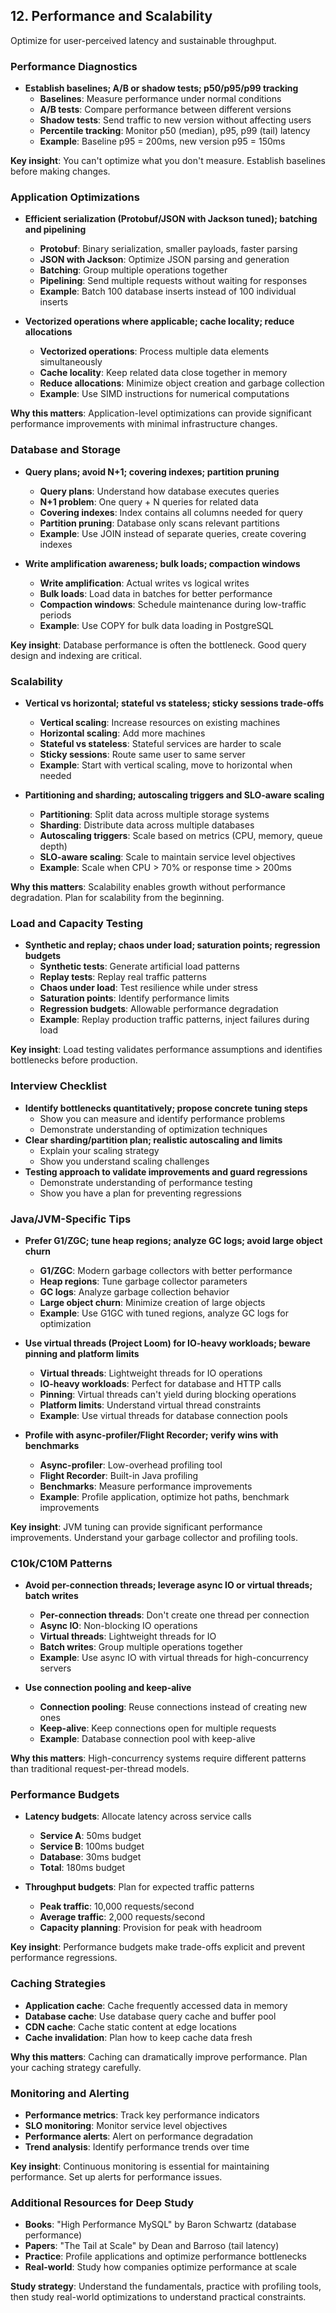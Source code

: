 ## 12. Performance and Scalability

Optimize for user-perceived latency and sustainable throughput.

### Performance Diagnostics
- **Establish baselines; A/B or shadow tests; p50/p95/p99 tracking**
  - **Baselines**: Measure performance under normal conditions
  - **A/B tests**: Compare performance between different versions
  - **Shadow tests**: Send traffic to new version without affecting users
  - **Percentile tracking**: Monitor p50 (median), p95, p99 (tail) latency
  - **Example**: Baseline p95 = 200ms, new version p95 = 150ms

**Key insight**: You can't optimize what you don't measure. Establish baselines before making changes.

### Application Optimizations
- **Efficient serialization (Protobuf/JSON with Jackson tuned); batching and pipelining**
  - **Protobuf**: Binary serialization, smaller payloads, faster parsing
  - **JSON with Jackson**: Optimize JSON parsing and generation
  - **Batching**: Group multiple operations together
  - **Pipelining**: Send multiple requests without waiting for responses
  - **Example**: Batch 100 database inserts instead of 100 individual inserts

- **Vectorized operations where applicable; cache locality; reduce allocations**
  - **Vectorized operations**: Process multiple data elements simultaneously
  - **Cache locality**: Keep related data close together in memory
  - **Reduce allocations**: Minimize object creation and garbage collection
  - **Example**: Use SIMD instructions for numerical computations

**Why this matters**: Application-level optimizations can provide significant performance improvements with minimal infrastructure changes.

### Database and Storage
- **Query plans; avoid N+1; covering indexes; partition pruning**
  - **Query plans**: Understand how database executes queries
  - **N+1 problem**: One query + N queries for related data
  - **Covering indexes**: Index contains all columns needed for query
  - **Partition pruning**: Database only scans relevant partitions
  - **Example**: Use JOIN instead of separate queries, create covering indexes

- **Write amplification awareness; bulk loads; compaction windows**
  - **Write amplification**: Actual writes vs logical writes
  - **Bulk loads**: Load data in batches for better performance
  - **Compaction windows**: Schedule maintenance during low-traffic periods
  - **Example**: Use COPY for bulk data loading in PostgreSQL

**Key insight**: Database performance is often the bottleneck. Good query design and indexing are critical.

### Scalability
- **Vertical vs horizontal; stateful vs stateless; sticky sessions trade-offs**
  - **Vertical scaling**: Increase resources on existing machines
  - **Horizontal scaling**: Add more machines
  - **Stateful vs stateless**: Stateful services are harder to scale
  - **Sticky sessions**: Route same user to same server
  - **Example**: Start with vertical scaling, move to horizontal when needed

- **Partitioning and sharding; autoscaling triggers and SLO-aware scaling**
  - **Partitioning**: Split data across multiple storage systems
  - **Sharding**: Distribute data across multiple databases
  - **Autoscaling triggers**: Scale based on metrics (CPU, memory, queue depth)
  - **SLO-aware scaling**: Scale to maintain service level objectives
  - **Example**: Scale when CPU > 70% or response time > 200ms

**Why this matters**: Scalability enables growth without performance degradation. Plan for scalability from the beginning.

### Load and Capacity Testing
- **Synthetic and replay; chaos under load; saturation points; regression budgets**
  - **Synthetic tests**: Generate artificial load patterns
  - **Replay tests**: Replay real traffic patterns
  - **Chaos under load**: Test resilience while under stress
  - **Saturation points**: Identify performance limits
  - **Regression budgets**: Allowable performance degradation
  - **Example**: Replay production traffic patterns, inject failures during load

**Key insight**: Load testing validates performance assumptions and identifies bottlenecks before production.

### Interview Checklist
- **Identify bottlenecks quantitatively; propose concrete tuning steps**
  - Show you can measure and identify performance problems
  - Demonstrate understanding of optimization techniques
- **Clear sharding/partition plan; realistic autoscaling and limits**
  - Explain your scaling strategy
  - Show you understand scaling challenges
- **Testing approach to validate improvements and guard regressions**
  - Demonstrate understanding of performance testing
  - Show you have a plan for preventing regressions

### Java/JVM-Specific Tips
- **Prefer G1/ZGC; tune heap regions; analyze GC logs; avoid large object churn**
  - **G1/ZGC**: Modern garbage collectors with better performance
  - **Heap regions**: Tune garbage collector parameters
  - **GC logs**: Analyze garbage collection behavior
  - **Large object churn**: Minimize creation of large objects
  - **Example**: Use G1GC with tuned regions, analyze GC logs for optimization

- **Use virtual threads (Project Loom) for IO-heavy workloads; beware pinning and platform limits**
  - **Virtual threads**: Lightweight threads for IO operations
  - **IO-heavy workloads**: Perfect for database and HTTP calls
  - **Pinning**: Virtual threads can't yield during blocking operations
  - **Platform limits**: Understand virtual thread constraints
  - **Example**: Use virtual threads for database connection pools

- **Profile with async-profiler/Flight Recorder; verify wins with benchmarks**
  - **Async-profiler**: Low-overhead profiling tool
  - **Flight Recorder**: Built-in Java profiling
  - **Benchmarks**: Measure performance improvements
  - **Example**: Profile application, optimize hot paths, benchmark improvements

**Key insight**: JVM tuning can provide significant performance improvements. Understand your garbage collector and profiling tools.

### C10k/C10M Patterns
- **Avoid per-connection threads; leverage async IO or virtual threads; batch writes**
  - **Per-connection threads**: Don't create one thread per connection
  - **Async IO**: Non-blocking IO operations
  - **Virtual threads**: Lightweight threads for IO
  - **Batch writes**: Group multiple operations together
  - **Example**: Use async IO with virtual threads for high-concurrency servers

- **Use connection pooling and keep-alive**
  - **Connection pooling**: Reuse connections instead of creating new ones
  - **Keep-alive**: Keep connections open for multiple requests
  - **Example**: Database connection pool with keep-alive

**Why this matters**: High-concurrency systems require different patterns than traditional request-per-thread models.

### Performance Budgets
- **Latency budgets**: Allocate latency across service calls
  - **Service A**: 50ms budget
  - **Service B**: 100ms budget
  - **Database**: 30ms budget
  - **Total**: 180ms budget

- **Throughput budgets**: Plan for expected traffic patterns
  - **Peak traffic**: 10,000 requests/second
  - **Average traffic**: 2,000 requests/second
  - **Capacity planning**: Provision for peak with headroom

**Key insight**: Performance budgets make trade-offs explicit and prevent performance regressions.

### Caching Strategies
- **Application cache**: Cache frequently accessed data in memory
- **Database cache**: Use database query cache and buffer pool
- **CDN cache**: Cache static content at edge locations
- **Cache invalidation**: Plan how to keep cache data fresh

**Why this matters**: Caching can dramatically improve performance. Plan your caching strategy carefully.

### Monitoring and Alerting
- **Performance metrics**: Track key performance indicators
- **SLO monitoring**: Monitor service level objectives
- **Performance alerts**: Alert on performance degradation
- **Trend analysis**: Identify performance trends over time

**Key insight**: Continuous monitoring is essential for maintaining performance. Set up alerts for performance issues.

### Additional Resources for Deep Study
- **Books**: "High Performance MySQL" by Baron Schwartz (database performance)
- **Papers**: "The Tail at Scale" by Dean and Barroso (tail latency)
- **Practice**: Profile applications and optimize performance bottlenecks
- **Real-world**: Study how companies optimize performance at scale

**Study strategy**: Understand the fundamentals, practice with profiling tools, then study real-world optimizations to understand practical constraints.


